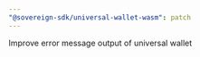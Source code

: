 ```yaml
---
"@sovereign-sdk/universal-wallet-wasm": patch
---
```


Improve error message output of universal wallet

